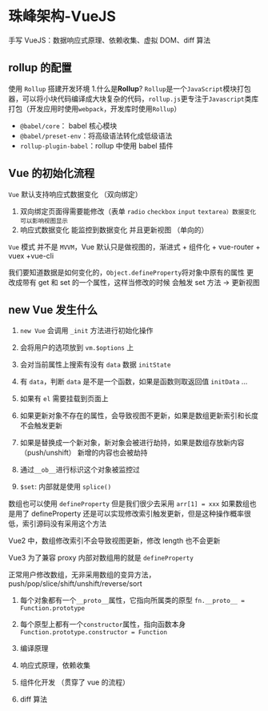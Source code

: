 # 珠峰架构-VueJS

手写 VueJS：数据响应式原理、依赖收集、虚拟 DOM、diff 算法

## rollup 的配置

使用 `Rollup` 搭建开发环境 1.什么是**Rollup**?
`Rollup`是一个`JavaScript`模块打包器，可以将小块代码编译成大块复杂的代码，`rollup.js`更专注于`Javascript`类库打包（开发应用时使用`webpack`，开发库时使用`Rollup`）

- `@babel/core`： babel 核心模块
- `@babel/preset-env`：将高级语法转化成低级语法
- `rollup-plugin-babel`：rollup 中使用 babel 插件

## Vue 的初始化流程

`Vue` 默认支持响应式数据变化 （双向绑定）

1. 双向绑定页面得需要能修改（表单 `radio` `checkbox` `input` `textarea）数据变化可以影响视图显示`
2. 响应式数据变化 能监控到数据变化 并且更新视图 （单向的）

`Vue` 模式 并不是 `MVVM`，Vue 默认只是做视图的，渐进式 + 组件化 + vue-router + vuex +vue-cli

我们要知道数据是如何变化的，`Object.defineProperty`将对象中原有的属性 更改成带有 get 和 set 的一个属性，这样当修改的时候 会触发 set 方法 -> 更新视图

## new Vue 发生什么

1. `new Vue` 会调用 `_init` 方法进行初始化操作
2. 会将用户的选项放到 `vm.$options` 上
3. 会对当前属性上搜索有没有 `data` 数据 `initState`
4. 有 `data`，判断 `data` 是不是一个函数，如果是函数则取返回值 `initData`
   ...
5. 如果有 `el` 需要挂载到页面上

6. 如果更新对象不存在的属性，会导致视图不更新，如果是数组更新索引和长度不会触发更新
7. 如果是替换成一个新对象，新对象会被进行劫持，如果是数组存放新内容 （push/unshift） 新增的内容也会被劫持
8. 通过`__ob__`进行标识这个对象被监控过
9. `$set`: 内部就是使用 `splice()`

数组也可以使用 `defineProperty` 但是我们很少去采用 `arr[1] = xxx`
如果数组也是用了 defineProperty 还是可以实现修改索引触发更新，但是这种操作概率很低，索引源码没有采用这个方法

Vue2 中，数组修改索引不会导致视图更新，修改 length 也不会更新

Vue3 为了兼容 proxy 内部对数组用的就是 `defineProperty`

正常用户修改数组，无非采用数组的变异方法，push/pop/slice/shift/unshift/reverse/sort

1. 每个对象都有一个`__proto__`属性，它指向所属类的原型 `fn.__proto__ = Function.prototype`
2. 每个原型上都有一个`constructor`属性，指向函数本身`Function.prototype.constructor = Function`

3. 编译原理
4. 响应式原理，依赖收集
5. 组件化开发 （贯穿了 vue 的流程）
6. diff 算法

